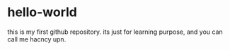 # hello-world
this is my first github repository. its just for learning purpose, and you can call me hacncy upn.
